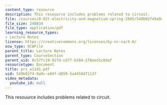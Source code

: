 ```yaml
---
content_type: resource
description: This resouurce includes problems related to circuit.
file: /courses/8-02t-electricity-and-magnetism-spring-2005/549b02f49a9ce84fd8595a4458471137_prs_w11d1.pdf
file_size: 248834
file_type: application/pdf
learning_resource_types:
- Lecture Notes
license: https://creativecommons.org/licenses/by-nc-sa/4.0/
ocw_type: OCWFile
parent_title: Lecture Notes
parent_type: CourseSection
parent_uid: 8c57fc19-927d-cd77-b384-2f8eed1c0daf
resourcetype: Document
title: prs_w11d1.pdf
uid: 549b02f4-9a9c-e84f-d859-5a4458471137
video_metadata:
  youtube_id: null
---
```

This resouurce includes problems related to circuit.